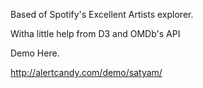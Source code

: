 Based of Spotify's Excellent Artists explorer.

Witha little help from D3 and  OMDb's API

Demo Here.

http://alertcandy.com/demo/satyam/
